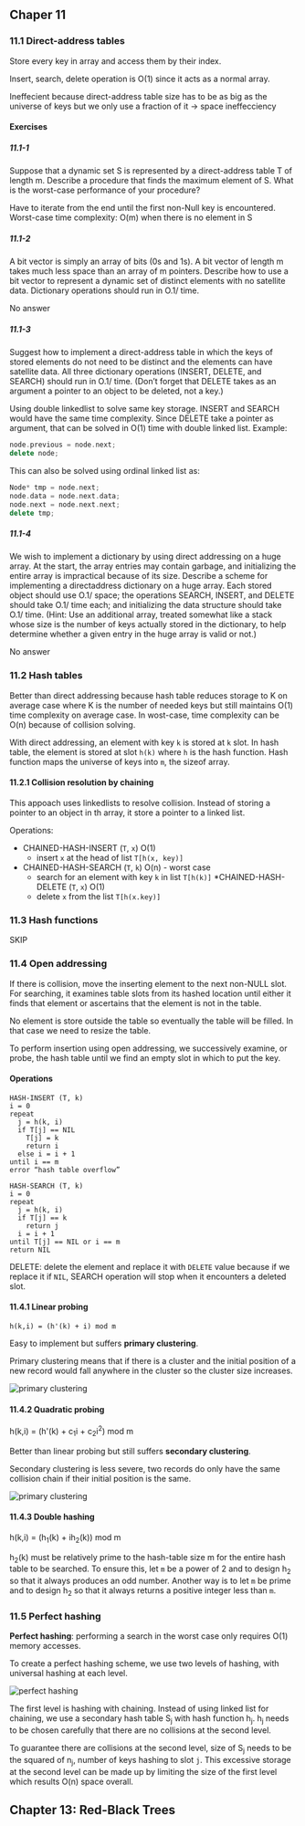 ## Chaper 11

### 11.1 Direct-address tables

Store every key in array and access them by their index.

Insert, search, delete operation is O(1) since it acts as a normal array.

Ineffecient because direct-address table size has to be as big as the universe of keys but we only use a fraction of it -> space ineffecciency

#### Exercises

##### 11.1-1

Suppose that a dynamic set S is represented by a direct-address table T of length m.
Describe a procedure that finds the maximum element of S. What is the worst-case
performance of your procedure?

Have to iterate from the end until the first non-Null key is encountered. Worst-case time complexity: O(m) when there is no element in S

##### 11.1-2

A bit vector is simply an array of bits (0s and 1s). A bit vector of length m takes
much less space than an array of m pointers. Describe how to use a bit vector
to represent a dynamic set of distinct elements with no satellite data. Dictionary
operations should run in O.1/ time.

No answer

##### 11.1-3

Suggest how to implement a direct-address table in which the keys of stored elements
do not need to be distinct and the elements can have satellite data. All
three dictionary operations (INSERT, DELETE, and SEARCH) should run in O.1/
time. (Don’t forget that DELETE takes as an argument a pointer to an object to be
deleted, not a key.)

Using double linkedlist to solve same key storage. INSERT and SEARCH would have the same time complexity. Since DELETE take a pointer as argument, that can be solved in O(1) time with double linked list. Example:
```cpp
node.previous = node.next;
delete node;
```

This can also be solved using ordinal linked list as:
```cpp
Node* tmp = node.next;
node.data = node.next.data;
node.next = node.next.next;
delete tmp;
```

##### 11.1-4

We wish to implement a dictionary by using direct addressing on a huge array. At
the start, the array entries may contain garbage, and initializing the entire array
is impractical because of its size. Describe a scheme for implementing a directaddress
dictionary on a huge array. Each stored object should use O.1/ space;
the operations SEARCH, INSERT, and DELETE should take O.1/ time each; and
initializing the data structure should take O.1/ time. (Hint: Use an additional array,
treated somewhat like a stack whose size is the number of keys actually stored in
the dictionary, to help determine whether a given entry in the huge array is valid or
not.)

No answer

### 11.2 Hash tables

Better than direct addressing because hash table reduces storage to K on average case where K is the number of needed keys but still maintains O(1) time complexity on average case. In wost-case, time complexity can be O(n) because of collision solving.

With direct addressing, an element with key `k` is stored at `k` slot. In hash table, the element is stored at slot `h(k)` where `h` is the hash function. Hash function maps the universe of keys into `m`, the sizeof array.

#### 11.2.1 Collision resolution by chaining

This appoach uses linkedlists to resolve collision. Instead of storing a pointer to an object in th array, it store a pointer to a linked list.

Operations:
* CHAINED-HASH-INSERT (`T`, `x`) O(1)
  * insert `x` at the head of list `T[h(x, key)]`
* CHAINED-HASH-SEARCH (`T`, `k`) O(n) - worst case
  * search for an element with key `k` in list `T[h(k)]`
*CHAINED-HASH-DELETE (`T`, `x`) O(1)
  * delete `x` from the list `T[h(x.key)]`

### 11.3 Hash functions

SKIP

### 11.4 Open addressing

If there is collision, move the inserting element to the next non-NULL slot. For searching, it examines table slots from its hashed location until either it finds that element or ascertains that the element is not in the table. 

No element is store outside the table so eventually the table will be filled. In that case we need to resize the table.

To perform insertion using open addressing, we successively examine, or probe, the hash table until we find an empty slot in which to put the key.

#### Operations

```
HASH-INSERT (T, k)
i = 0
repeat
  j = h(k, i)
  if T[j] == NIL
    T[j] = k
    return i
  else i = i + 1
until i == m
error “hash table overflow”
```

```
HASH-SEARCH (T, k)
i = 0
repeat
  j = h(k, i)
  if T[j] == k
    return j
  i = i + 1
until T[j] == NIL or i == m
return NIL
```

DELETE: delete the element and replace it with `DELETE` value because if we replace it if `NIL`, SEARCH operation will stop when it encounters a deleted slot.

#### 11.4.1 Linear probing

```
h(k,i) = (h'(k) + i) mod m
```

Easy to implement but suffers **primary clustering**.

Primary clustering means that if there is a cluster and the initial position of a new record would fall anywhere in the cluster so the cluster size increases.

![primary clustering](primary-clustering.png)

#### 11.4.2 Quadratic probing

h(k,i) = (h'(k) + c<sub>1</sub>i + c<sub>2</sub>i<sup>2</sup>) mod m

Better than linear probing but still suffers **secondary clustering**.

Secondary clustering is less severe, two records do only have the same collision chain if their initial position is the same.

![primary clustering](secondary-clustering.png)

#### 11.4.3 Double hashing

h(k,i) = (h<sub>1</sub>(k) + ih<sub>2</sub>(k)) mod m


h<sub>2</sub>(k) must be relatively prime to the hash-table size m for the entire hash table to be searched. To ensure this, let `m` be a power of 2 and to design h<sub>2</sub> so that it always produces an odd number. Another way is to let `m` be prime and to design h<sub>2</sub> so that it always returns a positive integer less than `m`.

### 11.5 Perfect hashing

**Perfect hashing**: performing a search in the worst case only requires O(1) memory accesses.

To create a perfect hashing scheme, we use two levels of hashing, with universal hashing at each level.

![perfect hashing](perfect-hashing.png)

The first level is hashing with chaining. Instead of using linked list for chaining, we use a secondary hash table S<sub>j</sub> with hash function h<sub>j</sub>. h<sub>j</sub> needs to be chosen carefully that there are no collisions at the second level.

To guarantee there are collisions at the second level, size of S<sub>j</sub> needs to be the  squared of n<sub>j</sub>, number of keys hashing to slot `j`. This excessive storage at the second level can be made up by limiting the size of the first level which results O(n) space overall.

## Chapter 13: Red-Black Trees


